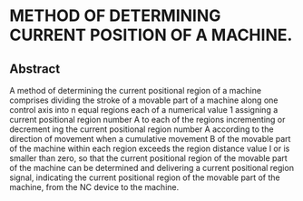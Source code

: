 # METHOD OF DETERMINING CURRENT POSITION OF A MACHINE.

## Abstract
A method of determining the current positional region of a machine comprises dividing the stroke of a movable part of a machine along one control axis into n equal regions each of a numerical value 1 assigning a current positional region number A to each of the regions incrementing or decrement ing the current positional region number A according to the direction of movement when a cumulative movement B of the movable part of the machine within each region exceeds the region distance value I or is smaller than zero, so that the current positional region of the movable part of the machine can be determined and delivering a current positional region signal, indicating the current positional region of the movable part of the machine, from the NC device to the machine.
